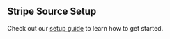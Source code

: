 ## Stripe Source Setup

Check out our [setup guide](https://docs.buildable.dev/) to learn how to get started.